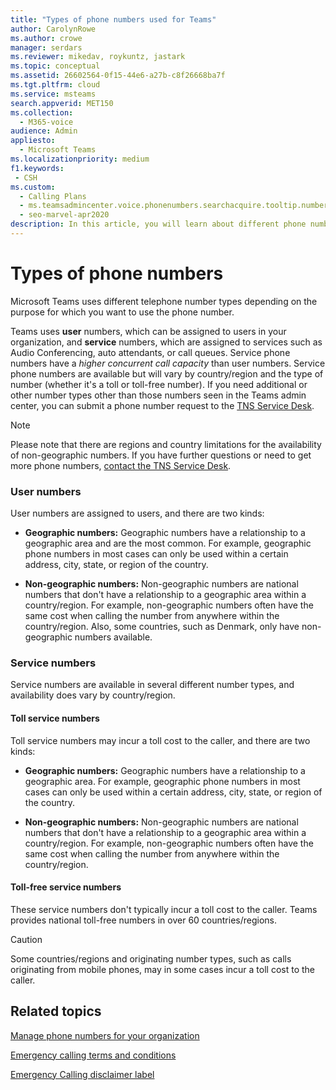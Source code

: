 ```yaml
---
title: "Types of phone numbers used for Teams"
author: CarolynRowe
ms.author: crowe
manager: serdars
ms.reviewer: mikedav, roykuntz, jastark
ms.topic: conceptual
ms.assetid: 26602564-0f15-44e6-a27b-c8f26668ba7f
ms.tgt.pltfrm: cloud
ms.service: msteams
search.appverid: MET150
ms.collection: 
  - M365-voice
audience: Admin
appliesto: 
  - Microsoft Teams
ms.localizationpriority: medium
f1.keywords: 
 - CSH
ms.custom: 
  - Calling Plans
  - ms.teamsadmincenter.voice.phonenumbers.searchacquire.tooltip.numbertype
  - seo-marvel-apr2020
description: In this article, you will learn about different phone number types that Microsoft Teams uses.
---
```


# Types of phone numbers

Microsoft Teams uses different telephone number types depending on the purpose for which you want to use the phone number. 

Teams uses **user** numbers, which can be assigned to users in your organization, and **service** numbers, which are assigned to services such as Audio Conferencing, auto attendants, or call queues. Service phone numbers have a *higher concurrent call capacity*  than user numbers. Service phone numbers are available but will vary by country/region and the type of number (whether it's a toll or toll-free number). If you need additional or other number types other than those numbers seen in the Teams admin center, you can submit a phone number request to the [TNS Service Desk](manage-phone-numbers-for-your-organization/contact-tns-service-desk.md).

> [!NOTE]
> Please note that there are regions and country limitations for the availability of non-geographic numbers.
> If you have further questions or need to get more phone numbers, [contact the TNS Service Desk](manage-phone-numbers-for-your-organization/contact-tns-service-desk.md).
  
### User numbers
    
User numbers are assigned to users, and there are two kinds:
    
- **Geographic numbers:** Geographic numbers have a relationship to a geographic area and are the most common. For example, geographic phone numbers in most cases can only be used within a certain address, city, state, or region of the country.
    
- **Non-geographic numbers:** Non-geographic numbers are national numbers that don't have a relationship to a geographic area within a country/region. For example, non-geographic numbers often have the same cost when calling the number from anywhere within the country/region. Also, some countries, such as Denmark, only have non-geographic numbers available.
    
### Service numbers 

Service numbers are available in several different number types, and availability does vary by country/region.
    
#### Toll service numbers
    
Toll service numbers may incur a toll cost to the caller, and there are two kinds:
    
- **Geographic numbers:** Geographic numbers have a relationship to a geographic area. For example, geographic phone numbers in most cases can only be used within a certain address, city, state, or region of the country.
        
- **Non-geographic numbers:** Non-geographic numbers are national numbers that don't have a relationship to a geographic area within a country/region. For example, non-geographic numbers often have the same cost when calling the number from anywhere within the country/region.
   
#### Toll-free service numbers 

These service numbers don't typically incur a toll cost to the caller. Teams provides national toll-free numbers in over 60 countries/regions.
    
> [!CAUTION]
> Some countries/regions and originating number types, such as calls originating from mobile phones, may in some cases incur a toll cost to the caller. 

## Related topics

[Manage phone numbers for your organization](manage-phone-numbers-landing-page.md)

[Emergency calling terms and conditions](emergency-calling-terms-and-conditions.md)

[Emergency Calling disclaimer label](https://github.com/MicrosoftDocs/OfficeDocs-SkypeForBusiness/blob/live/Teams/downloads/emergency-calling/emergency-calling-label-(v.1.0).zip?raw=true)
